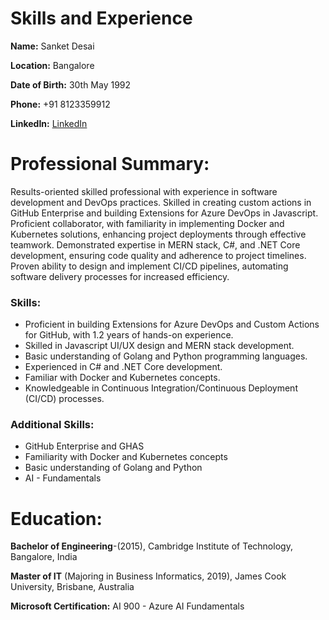 <h1>Skills and Experience</h1>

<p><b>Name:</b>  Sanket Desai</p> 
<p><b>Location:</b>  Bangalore</p>
<p><b>Date of Birth:</b>  30th May 1992</p>
<p><b>Phone:</b>  +91 8123359912</p>
<p><b>LinkedIn:</b>  <a href="https://www.linkedin.com/in/sanket-desai-7a966b179/">LinkedIn</a></p>

# Professional Summary:

Results-oriented skilled professional with experience in software development and DevOps
practices. Skilled in creating custom actions in GitHub Enterprise and building Extensions
for Azure DevOps in Javascript. Proficient collaborator, with familiarity in implementing
Docker and Kubernetes solutions, enhancing project deployments through effective
teamwork. Demonstrated expertise in MERN stack, C#, and .NET Core development,
ensuring code quality and adherence to project timelines. Proven ability to design and
implement CI/CD pipelines, automating software delivery processes for increased efficiency.

### Skills:

*   Proficient in building Extensions for Azure DevOps and Custom Actions for GitHub, with 1.2 years of hands-on experience.
*   Skilled in Javascript UI/UX design and MERN stack development.
*   Basic understanding of Golang and Python programming languages.
*    Experienced in C# and .NET Core development.
*    Familiar with Docker and Kubernetes concepts.
*    Knowledgeable in Continuous Integration/Continuous Deployment (CI/CD) processes.

### Additional Skills:

*   GitHub Enterprise and GHAS
*   Familiarity with Docker and Kubernetes concepts
*   Basic understanding of Golang and Python
*   AI - Fundamentals

# Education:

<p><b>Bachelor of Engineering</b>-(2015), Cambridge Institute of Technology, Bangalore, India</p>
<p><b>Master of IT</b> (Majoring in Business Informatics, 2019), James Cook University, Brisbane, Australia</p>
<p><b>Microsoft Certification:</b> AI 900 - Azure AI Fundamentals</p>
